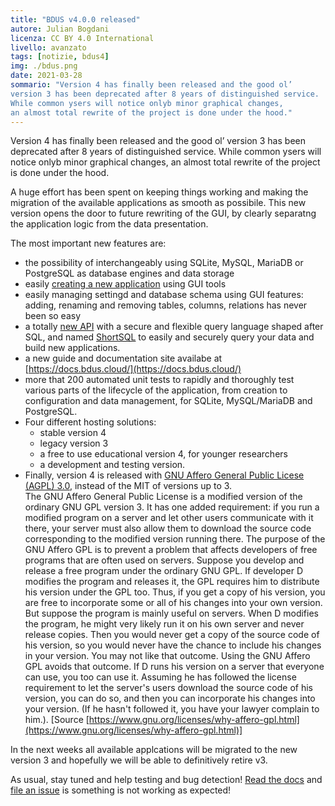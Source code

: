 ```yaml
---
title: "BDUS v4.0.0 released"
autore: Julian Bogdani
licenza: CC BY 4.0 International
livello: avanzato
tags: [notizie, bdus4]
img: ./bdus.png
date: 2021-03-28
sommario: "Version 4 has finally been released and the good ol’
version 3 has been deprecated after 8 years of distinguished service.
While common ysers will notice onlyb minor graphical changes,
an almost total rewrite of the project is done under the hood."
---
```



Version 4 has finally been released and the good ol’
version 3 has been deprecated after 8 years of distinguished service.
While common ysers will notice onlyb minor graphical changes,
an almost total rewrite of the project is done under the hood.

A huge effort has been spent on keeping things working and making
the migration of the available applications as smooth as possibile.
This new version opens the door to future rewriting of the GUI, by
clearly separatng the application logic from the data presentation.

The most important new features are:
- the possibility of interchangeably using SQLite, MySQL, MariaDB 
or PostgreSQL as database engines and data storage
- easily [creating a new application](https://docs.bdus.cloud/create_app/) using GUI tools
- easily managing settingd and database schema using GUI features: 
adding, renaming and removing tables, columns, relations has never been so easy
- a totally [new API](https://docs.bdus.cloud/api/) with a secure and flexible query language shaped after SQL,
and named [ShortSQL](https://docs.bdus.cloud/api/shortsql) to easily and securely 
query your data and build new applications.
- a new guide and documentation site availabe at [https://docs.bdus.cloud/](https://docs.bdus.cloud/)
- more that 200 automated unit tests to rapidly and thoroughly test various parts of the lifecycle
of the application, from creation to configuration and data management, for SQLite, MySQL/MariaDB and PostgreSQL.
- Four different hosting solutions:
    - stable version 4
    - legacy version 3
    - a free to use educational version 4, for younger researchers
    - a development and testing version.
- Finally, version 4 is released with [GNU Affero General Public Licese (AGPL) 3.0](https://www.gnu.org/licenses/agpl-3.0.en.html), instead of the MIT of versions up to 3.  
The GNU Affero General Public License is a modified version of the ordinary GNU GPL version 3. It has one added requirement: if you run a modified program on a server and let other users communicate with it there, your server must also allow them to download the source code corresponding to the modified version running there. The purpose of the GNU Affero GPL is to prevent a problem that affects developers of free programs that are often used on servers. Suppose you develop and release a free program under the ordinary GNU GPL. If developer D modifies the program and releases it, the GPL requires him to distribute his version under the GPL too. Thus, if you get a copy of his version, you are free to incorporate some or all of his changes into your own version. But suppose the program is mainly useful on servers. When D modifies the program, he might very likely run it on his own server and never release copies. Then you would never get a copy of the source code of his version, so you would never have the chance to include his changes in your version. You may not like that outcome. Using the GNU Affero GPL avoids that outcome. If D runs his version on a server that everyone can use, you too can use it. Assuming he has followed the license requirement to let the server's users download the source code of his version, you can do so, and then you can incorporate his changes into your version. (If he hasn't followed it, you have your lawyer complain to him.). [Source [https://www.gnu.org/licenses/why-affero-gpl.html](https://www.gnu.org/licenses/why-affero-gpl.html)]



In the next weeks all available applcations will be migrated to the new version 3 and hopefully we will 
be able to definitively retire v3.

As usual, stay tuned and help testing and bug detection! [Read the docs](https://docs.bdus.cloud/) and 
[file an issue](https://github.com/bdus-db/BraDypUS/issues) is something is not working as expected!
